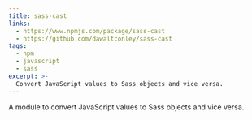 ```yaml
---
title: sass-cast
links:
  - https://www.npmjs.com/package/sass-cast
  - https://github.com/dawaltconley/sass-cast
tags:
  - npm
  - javascript
  - sass
excerpt: >-
  Convert JavaScript values to Sass objects and vice versa.
---
```


A module to convert JavaScript values to Sass objects and vice versa.
